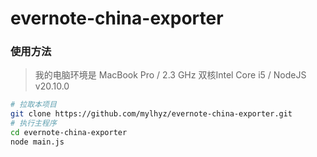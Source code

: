 # evernote-china-exporter

### 使用方法

> 我的电脑环境是 MacBook Pro / 2.3 GHz 双核Intel Core i5 / NodeJS v20.10.0

```bash
# 拉取本项目
git clone https://github.com/mylhyz/evernote-china-exporter.git
# 执行主程序
cd evernote-china-exporter
node main.js
```
